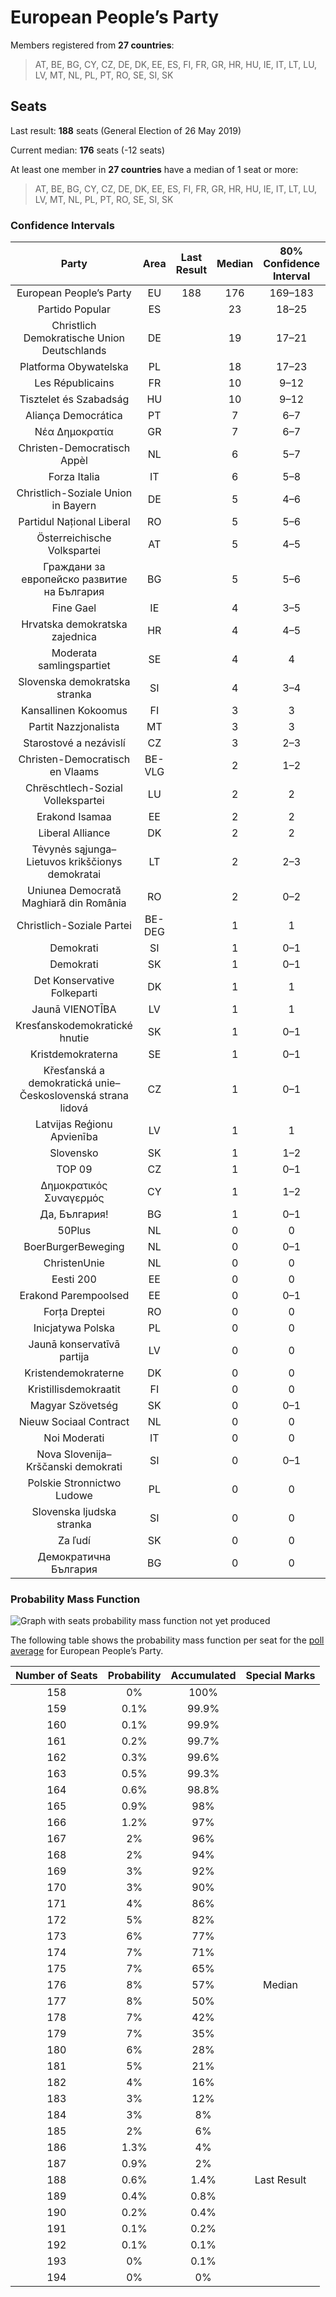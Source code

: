 # European People’s Party

Members registered from **27 countries**:

> AT, BE, BG, CY, CZ, DE, DK, EE, ES, FI, FR, GR, HR, HU, IE, IT, LT, LU, LV, MT, NL, PL, PT, RO, SE, SI, SK

## Seats

Last result: **188** seats (General Election of 26 May 2019)

Current median: **176** seats (-12 seats)

At least one member in **27 countries** have a median of 1 seat or more:

> AT, BE, BG, CY, CZ, DE, DK, EE, ES, FI, FR, GR, HR, HU, IE, IT, LT, LU, LV, MT, NL, PL, PT, RO, SE, SI, SK

### Confidence Intervals

| Party | Area | Last Result | Median | 80% Confidence Interval | 90% Confidence Interval | 95% Confidence Interval | 99% Confidence Interval |
|:-----:|:----:|:-----------:|:------:|:-----------------------:|:-----------------------:|:-----------------------:|:-----------------------:|
| European People’s Party | EU | 188 | 176 | 169–183 | 167–185 | 165–186 | 162–189 |
| Partido Popular | ES | | 23 | 18–25 | 14–26 | 14–26 | 14–27 |
| Christlich Demokratische Union Deutschlands | DE | | 19 | 17–21 | 17–21 | 16–22 | 16–23 |
| Platforma Obywatelska | PL | | 18 | 17–23 | 17–23 | 16–23 | 16–23 |
| Les Républicains | FR | | 10 | 9–12 | 8–12 | 8–13 | 7–13 |
| Tisztelet és Szabadság | HU | | 10 | 9–12 | 9–12 | 9–13 | 8–13 |
| Aliança Democrática | PT | | 7 | 6–7 | 6–7 | 5–8 | 5–8 |
| Νέα Δημοκρατία | GR | | 7 | 6–7 | 6–7 | 6–8 | 5–8 |
| Christen-Democratisch Appèl | NL | | 6 | 5–7 | 5–7 | 5–7 | 4–7 |
| Forza Italia | IT | | 6 | 5–8 | 5–9 | 5–9 | 4–10 |
| Christlich-Soziale Union in Bayern | DE | | 5 | 4–6 | 4–6 | 4–7 | 4–8 |
| Partidul Național Liberal | RO | | 5 | 5–6 | 4–6 | 4–7 | 4–7 |
| Österreichische Volkspartei | AT | | 5 | 4–5 | 4–5 | 4–5 | 3–6 |
| Граждани за европейско развитие на България | BG | | 5 | 5–6 | 5–6 | 5–6 | 4–7 |
| Fine Gael | IE | | 4 | 3–5 | 3–5 | 3–5 | 3–5 |
| Hrvatska demokratska zajednica | HR | | 4 | 4–5 | 4–5 | 4–5 | 4–5 |
| Moderata samlingspartiet | SE | | 4 | 4 | 4–5 | 4–5 | 4–5 |
| Slovenska demokratska stranka | SI | | 4 | 3–4 | 3–4 | 3–4 | 3–5 |
| Kansallinen Kokoomus | FI | | 3 | 3 | 3–4 | 3–4 | 3–4 |
| Partit Nazzjonalista | MT | | 3 | 3 | 3 | 3 | 3 |
| Starostové a nezávislí | CZ | | 3 | 2–3 | 2–3 | 2–3 | 1–4 |
| Christen-Democratisch en Vlaams | BE-VLG | | 2 | 1–2 | 1–2 | 1–2 | 1–2 |
| Chrëschtlech-Sozial Vollekspartei | LU | | 2 | 2 | 2 | 2 | 2 |
| Erakond Isamaa | EE | | 2 | 2 | 2 | 2–3 | 1–3 |
| Liberal Alliance | DK | | 2 | 2 | 2 | 2 | 1–2 |
| Tėvynės sąjunga–Lietuvos krikščionys demokratai | LT | | 2 | 2–3 | 2–3 | 2–3 | 2–3 |
| Uniunea Democrată Maghiară din România | RO | | 2 | 0–2 | 0–2 | 0–2 | 0–2 |
| Christlich-Soziale Partei | BE-DEG | | 1 | 1 | 1 | 1 | 1 |
| Demokrati | SI | | 1 | 0–1 | 0–1 | 0–1 | 0–1 |
| Demokrati | SK | | 1 | 0–1 | 0–1 | 0–1 | 0–1 |
| Det Konservative Folkeparti | DK | | 1 | 1 | 1 | 0–1 | 0–1 |
| Jaunā VIENOTĪBA | LV | | 1 | 1 | 1 | 1 | 1–2 |
| Kresťanskodemokratické hnutie | SK | | 1 | 0–1 | 0–1 | 0–1 | 0–2 |
| Kristdemokraterna | SE | | 1 | 0–1 | 0–1 | 0–1 | 0–1 |
| Křesťanská a demokratická unie–Československá strana lidová | CZ | | 1 | 0–1 | 0–1 | 0–2 | 0–2 |
| Latvijas Reģionu Apvienība | LV | | 1 | 1 | 1 | 1 | 1 |
| Slovensko | SK | | 1 | 1–2 | 1–2 | 1–2 | 1–2 |
| TOP 09 | CZ | | 1 | 0–1 | 0–1 | 0–1 | 0–2 |
| Δημοκρατικός Συναγερμός | CY | | 1 | 1–2 | 1–2 | 1–2 | 1–2 |
| Да, България! | BG | | 1 | 0–1 | 0–1 | 0–1 | 0–1 |
| 50Plus | NL | | 0 | 0 | 0 | 0 | 0 |
| BoerBurgerBeweging | NL | | 0 | 0–1 | 0–1 | 0–1 | 0–1 |
| ChristenUnie | NL | | 0 | 0 | 0 | 0 | 0 |
| Eesti 200 | EE | | 0 | 0 | 0 | 0 | 0 |
| Erakond Parempoolsed | EE | | 0 | 0–1 | 0–1 | 0–1 | 0–1 |
| Forța Dreptei | RO | | 0 | 0 | 0 | 0 | 0 |
| Inicjatywa Polska | PL | | 0 | 0 | 0 | 0 | 0–1 |
| Jaunā konservatīvā partija | LV | | 0 | 0 | 0 | 0 | 0 |
| Kristendemokraterne | DK | | 0 | 0 | 0 | 0 | 0 |
| Kristillisdemokraatit | FI | | 0 | 0 | 0 | 0 | 0 |
| Magyar Szövetség | SK | | 0 | 0–1 | 0–1 | 0–1 | 0–1 |
| Nieuw Sociaal Contract | NL | | 0 | 0 | 0 | 0 | 0 |
| Noi Moderati | IT | | 0 | 0 | 0 | 0 | 0 |
| Nova Slovenija–Krščanski demokrati | SI | | 0 | 0–1 | 0–1 | 0–1 | 0–1 |
| Polskie Stronnictwo Ludowe | PL | | 0 | 0 | 0–3 | 0–3 | 0–3 |
| Slovenska ljudska stranka | SI | | 0 | 0 | 0 | 0 | 0 |
| Za ľudí | SK | | 0 | 0 | 0 | 0 | 0 |
| Демократична България | BG | | 0 | 0 | 0–1 | 0–1 | 0–1 |

### Probability Mass Function

![Graph with seats probability mass function not yet produced](average-2025-10-31-seats-pmf-europeanpeople’sparty.png "Seats Probability Mass Function")

The following table shows the probability mass function per seat for the [poll average](average-2025-10-31.html) for European People’s Party.

| Number of Seats | Probability | Accumulated | Special Marks |
|:---------------:|:-----------:|:-----------:|:-------------:|
| 158 | 0% | 100% |  |
| 159 | 0.1% | 99.9% |  |
| 160 | 0.1% | 99.9% |  |
| 161 | 0.2% | 99.7% |  |
| 162 | 0.3% | 99.6% |  |
| 163 | 0.5% | 99.3% |  |
| 164 | 0.6% | 98.8% |  |
| 165 | 0.9% | 98% |  |
| 166 | 1.2% | 97% |  |
| 167 | 2% | 96% |  |
| 168 | 2% | 94% |  |
| 169 | 3% | 92% |  |
| 170 | 3% | 90% |  |
| 171 | 4% | 86% |  |
| 172 | 5% | 82% |  |
| 173 | 6% | 77% |  |
| 174 | 7% | 71% |  |
| 175 | 7% | 65% |  |
| 176 | 8% | 57% | Median |
| 177 | 8% | 50% |  |
| 178 | 7% | 42% |  |
| 179 | 7% | 35% |  |
| 180 | 6% | 28% |  |
| 181 | 5% | 21% |  |
| 182 | 4% | 16% |  |
| 183 | 3% | 12% |  |
| 184 | 3% | 8% |  |
| 185 | 2% | 6% |  |
| 186 | 1.3% | 4% |  |
| 187 | 0.9% | 2% |  |
| 188 | 0.6% | 1.4% | Last Result |
| 189 | 0.4% | 0.8% |  |
| 190 | 0.2% | 0.4% |  |
| 191 | 0.1% | 0.2% |  |
| 192 | 0.1% | 0.1% |  |
| 193 | 0% | 0.1% |  |
| 194 | 0% | 0% |  |


